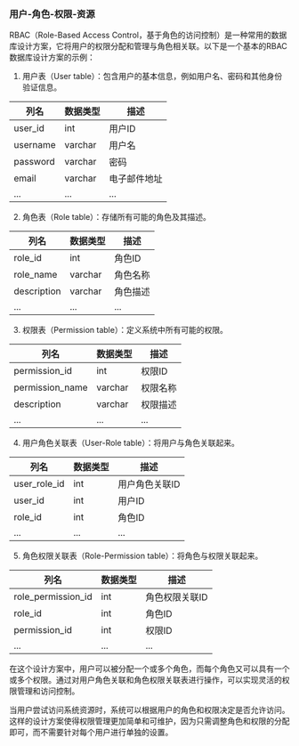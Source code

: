 ### 用户-角色-权限-资源

RBAC（Role-Based Access Control，基于角色的访问控制）是一种常用的数据库设计方案，它将用户的权限分配和管理与角色相关联。以下是一个基本的RBAC数据库设计方案的示例：

1. 用户表（User table）：包含用户的基本信息，例如用户名、密码和其他身份验证信息。

| 列名     | 数据类型 | 描述         |
| -------- | -------- | ------------ |
| user_id  | int      | 用户ID       |
| username | varchar  | 用户名       |
| password | varchar  | 密码         |
| email    | varchar  | 电子邮件地址 |
| ...      | ...      | ...          |

2. 角色表（Role table）：存储所有可能的角色及其描述。

| 列名        | 数据类型 | 描述     |
| ----------- | -------- | -------- |
| role_id     | int      | 角色ID   |
| role_name   | varchar  | 角色名称 |
| description | varchar  | 角色描述 |
| ...         | ...      | ...      |

3. 权限表（Permission table）：定义系统中所有可能的权限。

| 列名            | 数据类型 | 描述     |
| --------------- | -------- | -------- |
| permission_id   | int      | 权限ID   |
| permission_name | varchar  | 权限名称 |
| description     | varchar  | 权限描述 |
| ...             | ...      | ...      |

4. 用户角色关联表（User-Role table）：将用户与角色关联起来。

| 列名         | 数据类型 | 描述           |
| ------------ | -------- | -------------- |
| user_role_id | int      | 用户角色关联ID |
| user_id      | int      | 用户ID         |
| role_id      | int      | 角色ID         |
| ...          | ...      | ...            |

5. 角色权限关联表（Role-Permission table）：将角色与权限关联起来。

| 列名               | 数据类型 | 描述           |
| ------------------ | -------- | -------------- |
| role_permission_id | int      | 角色权限关联ID |
| role_id            | int      | 角色ID         |
| permission_id      | int      | 权限ID         |
| ...                | ...      | ...            |

在这个设计方案中，用户可以被分配一个或多个角色，而每个角色又可以具有一个或多个权限。通过对用户角色关联和角色权限关联表进行操作，可以实现灵活的权限管理和访问控制。

当用户尝试访问系统资源时，系统可以根据用户的角色和权限决定是否允许访问。这样的设计方案使得权限管理更加简单和可维护，因为只需调整角色和权限的分配即可，而不需要针对每个用户进行单独的设置。


